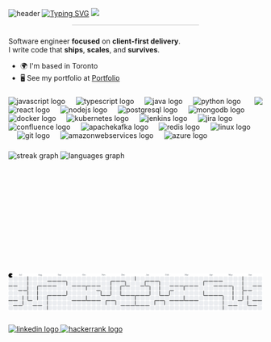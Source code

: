![header](https://capsule-render.vercel.app/api?type=waving&height=300&color=gradient&text=Engineer%20by%20title,%20&desc=problem-solver%20by%20nature.&descAlign=64&descAlignY=61&fontSize=55&descSize=30&fontAlign=41&fontAlignY=43
)
[![Typing SVG](https://readme-typing-svg.demolab.com?font=Fira+Code&size=25+&duration=3000&pause=1000&center=true&vCenter=true&multiline=true&width=275&height=40&lines=Hi%2C+I'm+Anastasiia+)](https://git.io/typing-svg) <img src="https://raw.githubusercontent.com/MartinHeinz/MartinHeinz/master/wave.gif" width="30px"/>
<hr style="height:1px; border:none; color:#ccc; background-color:#ccc; width:50%; margin: 10px auto;" />

###

<p align="left">Software engineer <strong>focused</strong> on <strong>client-first delivery</strong>.<br>I </strong>write</strong> code that <strong>ships</strong>, <strong>scales</strong>, and <strong>survives</strong>.</p>

* 🌍  I'm based in Toronto
* 🖥️  See my portfolio at [Portfolio](http://github.com/AnastasiiaBoryslavska)

###

<img align="right" height="350" src="https://ik.imagekit.io/r2brxesl2/ChatGPT%20Image%20May%2023,%202025,%2001_08_42%20AM.png?updatedAt=1747977982492"  />

###

<div align="left">
  <img src="https://cdn.jsdelivr.net/gh/devicons/devicon/icons/javascript/javascript-original.svg" height="37" alt="javascript logo"  />
  <img width="13" />
  <img src="https://cdn.jsdelivr.net/gh/devicons/devicon/icons/typescript/typescript-original.svg" height="37" alt="typescript logo"  />
  <img width="13" />
  <img src="https://cdn.jsdelivr.net/gh/devicons/devicon/icons/java/java-original.svg" height="37" alt="java logo"  />
  <img width="13" />
  <img src="https://cdn.jsdelivr.net/gh/devicons/devicon/icons/python/python-original.svg" height="37" alt="python logo"  />
  <img width="13" />
  <img src="https://cdn.jsdelivr.net/gh/devicons/devicon/icons/react/react-original.svg" height="37" alt="react logo"  />
  <img width="13" />
  <img src="https://cdn.jsdelivr.net/gh/devicons/devicon/icons/nodejs/nodejs-original.svg" height="37" alt="nodejs logo"  />
  <img width="13" />
  <img src="https://cdn.jsdelivr.net/gh/devicons/devicon/icons/postgresql/postgresql-original.svg" height="37" alt="postgresql logo"  />
  <img width="13" />
  <img src="https://cdn.jsdelivr.net/gh/devicons/devicon/icons/mongodb/mongodb-original.svg" height="37" alt="mongodb logo"  />
  <img width="13" />
  <img src="https://cdn.jsdelivr.net/gh/devicons/devicon/icons/docker/docker-original.svg" height="37" alt="docker logo"  />
  <img width="13" />
  <img src="https://cdn.jsdelivr.net/gh/devicons/devicon/icons/kubernetes/kubernetes-plain.svg" height="37" alt="kubernetes logo"  />
  <img width="13" />
  <img src="https://skillicons.dev/icons?i=jenkins" height="37" alt="jenkins logo"  />
  <img width="13" />
  <img src="https://cdn.jsdelivr.net/gh/devicons/devicon/icons/jira/jira-original.svg" height="37" alt="jira logo"  />
  <img width="13" />
  <img src="https://cdn.jsdelivr.net/gh/devicons/devicon/icons/confluence/confluence-original.svg" height="37" alt="confluence logo"  />
  <img width="13" />
  <img src="https://skillicons.dev/icons?i=kafka" height="37" alt="apachekafka logo"  />
  <img width="13" />
  <img src="https://cdn.jsdelivr.net/gh/devicons/devicon/icons/redis/redis-original.svg" height="37" alt="redis logo"  />
  <img width="13" />
  <img src="https://cdn.jsdelivr.net/gh/devicons/devicon/icons/linux/linux-original.svg" height="37" alt="linux logo"  />
  <img width="13" />
  <img src="https://cdn.jsdelivr.net/gh/devicons/devicon/icons/git/git-original.svg" height="37" alt="git logo"  />
  <img width="13" />
  <img src="https://cdn.jsdelivr.net/gh/devicons/devicon/icons/amazonwebservices/amazonwebservices-line-wordmark.svg" height="37" alt="amazonwebservices logo"  />
  <img width="13" />
  <img src="https://cdn.jsdelivr.net/gh/devicons/devicon/icons/azure/azure-original.svg" height="37" alt="azure logo"  />
</div>

###

<div align="left">
  <img src="https://streak-stats.demolab.com?user=AnastasiiaBoryslavska&locale=en&mode=daily&theme=dracula&hide_border=false&border_radius=5&order=3" height="150" alt="streak graph"  />
  <img src="https://github-readme-stats.vercel.app/api/top-langs?username=AnastasiiaBoryslavska&locale=en&hide_title=false&layout=compact&card_width=320&langs_count=5&theme=dracula&hide_border=false&order=2" height="150" alt="languages graph"  />
</div>

###

<picture>
  <source media="(prefers-color-scheme: dark)" srcset="https://raw.githubusercontent.com/AnastasiiaBoryslavska/AnastasiiaBoryslavska/output/pacman-contribution-graph-dark.svg">
  <source media="(prefers-color-scheme: light)" srcset="https://raw.githubusercontent.com/AnastasiiaBoryslavska/AnastasiiaBoryslavska/output/pacman-contribution-graph.svg">
  <img alt="pacman contribution graph" src="https://raw.githubusercontent.com/AnastasiiaBoryslavska/AnastasiiaBoryslavska/output/pacman-contribution-graph.svg">
</picture>

###

<div align="left">
  <a href="https://www.linkedin.com/in/anastasiia-boryslavska/" target="_blank">
    <img src="https://img.shields.io/static/v1?message=LinkedIn&logo=linkedin&label=&color=0077B5&logoColor=white&labelColor=&style=for-the-badge" height="29" alt="linkedin logo"  />
  </a>
  <a href="https://www.hackerrank.com/profile/anastasiiaforwo1" target="_blank">
    <img src="https://img.shields.io/static/v1?message=HackerRank&logo=hackerrank&label=&color=2EC866&logoColor=white&labelColor=&style=for-the-badge" height="29" alt="hackerrank logo"  />
  </a>
</div>

###
